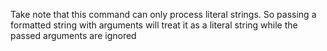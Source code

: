 Take note that this command can only process literal strings. So passing a formatted string with arguments will treat it as a literal string while the passed arguments are ignored